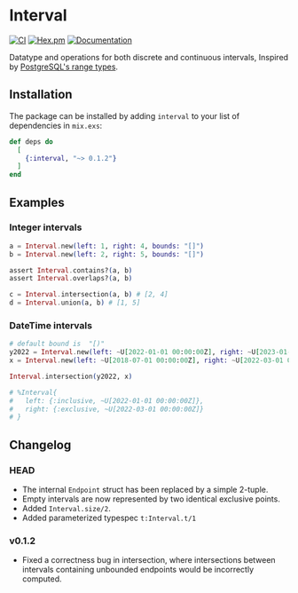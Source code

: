 # Interval

[![CI](https://github.com/tbug/elixir_interval/actions/workflows/ci.yml/badge.svg)](https://github.com/tbug/elixir_interval/actions/workflows/ci.yml)
[![Hex.pm](https://img.shields.io/hexpm/v/interval.svg)](https://hex.pm/packages/interval)
[![Documentation](https://img.shields.io/badge/documentation-gray)](https://hexdocs.pm/interval/)

Datatype and operations for both discrete and continuous intervals,
Inspired by [PostgreSQL's range types](https://www.postgresql.org/docs/current/rangetypes.html).


## Installation

The package can be installed by adding `interval` to your list of dependencies in `mix.exs`:

```elixir
def deps do
  [
    {:interval, "~> 0.1.2"}
  ]
end
```

## Examples

### Integer intervals

```elixir
a = Interval.new(left: 1, right: 4, bounds: "[]")
b = Interval.new(left: 2, right: 5, bounds: "[]")

assert Interval.contains?(a, b)
assert Interval.overlaps?(a, b)

c = Interval.intersection(a, b) # [2, 4]
d = Interval.union(a, b) # [1, 5]
```

### DateTime intervals

```elixir
# default bound is  "[)"
y2022 = Interval.new(left: ~U[2022-01-01 00:00:00Z], right: ~U[2023-01-01 00:00:00Z])
x = Interval.new(left: ~U[2018-07-01 00:00:00Z], right: ~U[2022-03-01 00:00:00Z])

Interval.intersection(y2022, x)

# %Interval{
#   left: {:inclusive, ~U[2022-01-01 00:00:00Z]},
#   right: {:exclusive, ~U[2022-03-01 00:00:00Z]}
# }
```


## Changelog

### HEAD

- The internal `Endpoint` struct has been replaced by a simple 2-tuple.
- Empty intervals are now represented by two identical exclusive points. 
- Added `Interval.size/2`.
- Added parameterized typespec `t:Interval.t/1`

### v0.1.2

- Fixed a correctness bug in intersection, where intersections between
  intervals containing unbounded endpoints would be incorrectly computed.